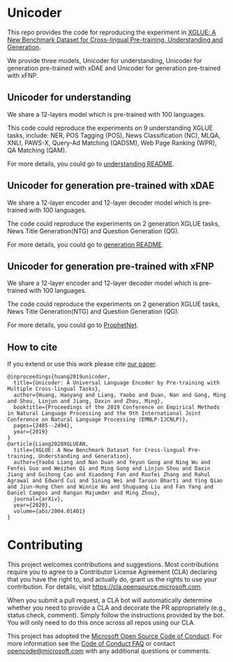 # Unicoder
This repo provides the code for reproducing the experiment in [XGLUE: A New Benchmark Dataset for Cross-lingual Pre-training, Understanding and Generation](https://arxiv.org/abs/2004.01401).

We provide three models, Unicoder for understanding, Unicoder for generation pre-trained with xDAE and Unicoder for generation pre-trained with xFNP.

## Unicoder for understanding
We share a 12-layers model which is pre-trained with 100 languages.

This code could reproduce the experiments on 9 understanding XGLUE tasks, include: NER,
POS Tagging (POS),
News Classification (NC),
MLQA,
XNLI,
PAWS-X,
Query-Ad Matching (QADSM),
Web Page Ranking (WPR),
QA Matching (QAM).

For more details, you could go to [understanding README](./understanding/README.md).

## Unicoder for generation pre-trained with xDAE
We share a 12-layer encoder and 12-layer decoder model which is pre-trained with 100 languages.

The code could reproduce the experiments on 2 generation XGLUE tasks, News Title Generation(NTG) and Question Generation (QG).

For more details, you could go to [generation README](./generation/README.md).

## Unicoder for generation pre-trained with xFNP
We share a 12-layer encoder and 12-layer decoder model which is pre-trained with 100 languages.

The code could reproduce the experiments on 2 generation XGLUE tasks, News Title Generation(NTG) and Question Generation (QG).

For more details, you could go to [ProphetNet](https://github.com/microsoft/ProphetNet/tree/master/xProphetNet).

## How to cite
If you extend or use this work please cite [our paper](https://arxiv.org/abs/2004.01401).
```
@inproceedings{huang2019unicoder,
  title={Unicoder: A Universal Language Encoder by Pre-training with Multiple Cross-lingual Tasks},
  author={Huang, Haoyang and Liang, Yaobo and Duan, Nan and Gong, Ming and Shou, Linjun and Jiang, Daxin and Zhou, Ming},
  booktitle={Proceedings of the 2019 Conference on Empirical Methods in Natural Language Processing and the 9th International Joint Conference on Natural Language Processing (EMNLP-IJCNLP)},
  pages={2485--2494},
  year={2019}
}
@article{Liang2020XGLUEAN,
  title={XGLUE: A New Benchmark Dataset for Cross-lingual Pre-training, Understanding and Generation},
  author={Yaobo Liang and Nan Duan and Yeyun Gong and Ning Wu and Fenfei Guo and Weizhen Qi and Ming Gong and Linjun Shou and Daxin Jiang and Guihong Cao and Xiaodong Fan and Ruofei Zhang and Rahul Agrawal and Edward Cui and Sining Wei and Taroon Bharti and Ying Qiao and Jiun-Hung Chen and Winnie Wu and Shuguang Liu and Fan Yang and Daniel Campos and Rangan Majumder and Ming Zhou},
  journal={arXiv},
  year={2020},
  volume={abs/2004.01401}
}
```

# Contributing

This project welcomes contributions and suggestions.  Most contributions require you to agree to a
Contributor License Agreement (CLA) declaring that you have the right to, and actually do, grant us
the rights to use your contribution. For details, visit https://cla.opensource.microsoft.com.

When you submit a pull request, a CLA bot will automatically determine whether you need to provide
a CLA and decorate the PR appropriately (e.g., status check, comment). Simply follow the instructions
provided by the bot. You will only need to do this once across all repos using our CLA.

This project has adopted the [Microsoft Open Source Code of Conduct](https://opensource.microsoft.com/codeofconduct/).
For more information see the [Code of Conduct FAQ](https://opensource.microsoft.com/codeofconduct/faq/) or
contact [opencode@microsoft.com](mailto:opencode@microsoft.com) with any additional questions or comments.

